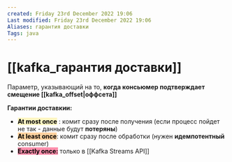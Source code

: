 ```yaml
---
created: Friday 23rd December 2022 19:06
Last modified: Friday 23rd December 2022 19:06
Aliases: гарантия доставки
Tags: java
---
```


# [[kafka_гарантия доставки]]

Параметр, указывающий на то, **когда консьюмер подтверждает смещение [[kafka_offset|оффсета]]**


**Гарантии доставкии:**
- <mark style="background: #FFF3A3A6;">**At most once**</mark> : комит сразу после получения (если процесс пойдет не так - данные будут **потеряны**)
- <mark style="background: #FFB86CA6;">**At least once**</mark>: комит сразу после обработки (нужен **идемпотентный** consumer)
- <mark style="background: #FF5582A6;">**Exactly once:**</mark> только в [[Kafka Streams API]]